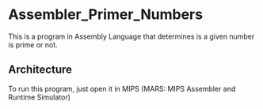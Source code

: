 # Assembler_Primer_Numbers

This is a program in Assembly Language that determines is a given number is prime or not.

## Architecture

To run this program, just open it in MIPS (MARS: MIPS Assembler and Runtime Simulator)